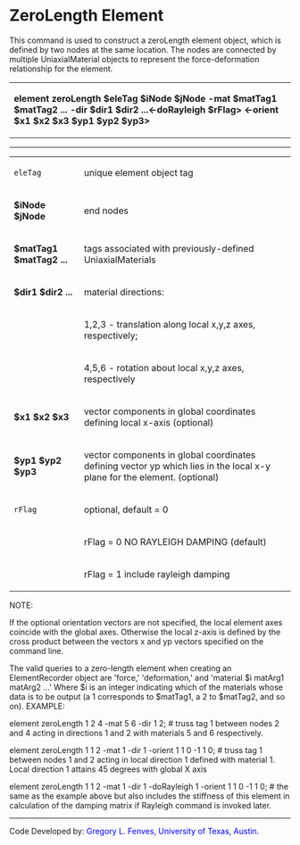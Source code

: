 # ZeroLength Element

<p>This command is used to construct a zeroLength element object, which
is defined by two nodes at the same location. The nodes are connected by
multiple UniaxialMaterial objects to represent the force-deformation
relationship for the element.</p>
<table>
<tbody>
<tr class="odd">
<td><p><strong>element zeroLength $eleTag $iNode $jNode -mat $matTag1
$matTag2 ... -dir $dir1 $dir2 ...&lt;-doRayleigh $rFlag&gt; &lt;-orient
$x1 $x2 $x3 $yp1 $yp2 $yp3&gt;</strong></p></td>
</tr>
</tbody>
</table>
<hr />
<table>
<tbody>
<tr class="odd">
<td><code class="parameter-table-variable">eleTag</code></td>
<td><p>unique element object tag</p></td>
</tr>
<tr class="even">
<td><p><strong>$iNode $jNode</strong></p></td>
<td><p>end nodes</p></td>
</tr>
<tr class="odd">
<td><p><strong>$matTag1 $matTag2 ...</strong></p></td>
<td><p>tags associated with previously-defined
UniaxialMaterials</p></td>
</tr>
<tr class="even">
<td><p><strong>$dir1 $dir2 ...</strong></p></td>
<td><p>material directions:</p></td>
</tr>
<tr class="odd">
<td></td>
<td><p>1,2,3 - translation along local x,y,z axes,
respectively;</p></td>
</tr>
<tr class="even">
<td></td>
<td><p>4,5,6 - rotation about local x,y,z axes, respectively</p></td>
</tr>
<tr class="odd">
<td><p><strong>$x1 $x2 $x3</strong></p></td>
<td><p>vector components in global coordinates defining local x-axis
(optional)</p></td>
</tr>
<tr class="even">
<td><p><strong>$yp1 $yp2 $yp3</strong></p></td>
<td><p>vector components in global coordinates defining vector yp which
lies in the local x-y plane for the element. (optional)</p></td>
</tr>
<tr class="odd">
<td><code class="parameter-table-variable">rFlag</code></td>
<td><p>optional, default = 0</p></td>
</tr>
<tr class="even">
<td></td>
<td><p>rFlag = 0 NO RAYLEIGH DAMPING (default)</p></td>
</tr>
<tr class="odd">
<td></td>
<td><p>rFlag = 1 include rayleigh damping</p></td>
</tr>
</tbody>
</table>
<p>NOTE:</p>
<p>If the optional orientation vectors are not specified, the local
element axes coincide with the global axes. Otherwise the local z-axis
is defined by the cross product between the vectors x and yp vectors
specified on the command line.</p>
<p>The valid queries to a zero-length element when creating an
ElementRecorder object are 'force,' 'deformation,' and 'material $i
matArg1 matArg2 ...' Where $i is an integer indicating which of the
materials whose data is to be output (a 1 corresponds to $matTag1, a 2
to $matTag2, and so on). EXAMPLE:</p>
<p>element zeroLength 1 2 4 -mat 5 6 -dir 1 2; # truss tag 1 between
nodes 2 and 4 acting in directions 1 and 2 with materials 5 and 6
respectively.</p>
<p>element zeroLength 1 1 2 -mat 1 -dir 1 -orient 1 1 0 -1 1 0; # truss
tag 1 between nodes 1 and 2 acting in local direction 1 defined with
material 1. Local direction 1 attains 45 degrees with global X axis</p>
<p>element zeroLength 1 1 2 -mat 1 -dir 1 -doRayleigh 1 -orient 1 1 0 -1
1 0; # the same as the example above but also includes the stiffness of
this element in calculation of the damping matrix if Rayleigh command is
invoked later.</p>
<hr />
<p>Code Developed by: <span style="color:blue"> Gregory L. Fenves,
University of Texas, Austin. </span></p>
